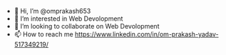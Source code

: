 - 👋 Hi, I’m @omprakash653
- 👀 I’m interested in Web Devolopment
- 💞️ I’m looking to collaborate on Web Devolopment
- 📫 How to reach me https://www.linkedin.com/in/om-prakash-yadav-517349219/

<!---
omprakash653/omprakash653 is a ✨ special ✨ repository because its `README.md` (this file) appears on your GitHub profile.
You can click the Preview link to take a look at your changes.
--->

